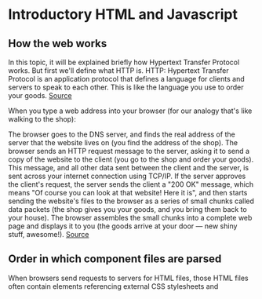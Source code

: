 
# Introductory HTML and Javascript

## How the web works

In this topic, it will be explained briefly how Hypertext Transfer Protocol works. But first we'll define what HTTP is.
HTTP: Hypertext Transfer Protocol is an application protocol that defines a language for clients and servers to speak to each other. This is like the language you use to order your goods. [Source](https://developer.mozilla.org/en-US/docs/Learn/Getting_started_with_the_web/How_the_Web_works)

When you type a web address into your browser (for our analogy that's like walking to the shop):

The browser goes to the DNS server, and finds the real address of the server that the website lives on (you find the address of the shop).
The browser sends an HTTP request message to the server, asking it to send a copy of the website to the client (you go to the shop and order your goods). This message, and all other data sent between the client and the server, is sent across your internet connection using TCP/IP.
If the server approves the client's request, the server sends the client a "200 OK" message, which means "Of course you can look at that website! Here it is", and then starts sending the website's files to the browser as a series of small chunks called data packets (the shop gives you your goods, and you bring them back to your house).
The browser assembles the small chunks into a complete web page and displays it to you (the goods arrive at your door — new shiny stuff, awesome!). [Source](https://developer.mozilla.org/en-US/docs/Learn/Getting_started_with_the_web/How_the_Web_works)


## Order in which component files are parsed


When browsers send requests to servers for HTML files, those HTML files often contain <link> elements referencing external CSS stylesheets and <script> elements referencing external JavaScript scripts. It's important to know the order in which those files are parsed by the browser as the browser loads the page:

The browser parses the HTML file first, and that leads to the browser recognizing any <link>-element references to external CSS stylesheets and any <script>-element references to scripts.
As the browser parses the HTML, it sends requests back to the server for any CSS files it has found from <link> elements, and any JavaScript files it has found from <script> elements, and from those, then parses the CSS and JavaScript.
The browser generates an in-memory DOM tree from the parsed HTML, generates an in-memory CSSOM structure from the parsed CSS, and compiles and executes the parsed JavaScript.
As the browser builds the DOM tree and applies the styles from the CSSOM tree and executes the JavaScript, a visual representation of the page is painted to the screen, and the user sees the page content and can begin to interact with it. [Source](https://developer.mozilla.org/en-US/docs/Learn/Getting_started_with_the_web/How_the_Web_works)


## How to find images to add to a website? Just find it on Google images and see what is best for your website. Or if you have your own, upload it on your webpage.
  
## How do you create a String vs a Number in JavaScript
  
In javascript , we can add a number and a number but if we try to add a number and a string then, as addition is not possible, 'concatenation' takes place.

[SOURCE](https://www.tutorialspoint.com/how-to-add-a-number-and-a-string-in-javascript)


## What is a Variable in Javascript?

Variables are used to store data values. It may be used to store a user's email addtess or their name. It can also contain any types of data, such a string, true or false boolean, an object, or a number.


## HTML Attribute

An HTML attribute is a piece of markup language used to adjust the behavior or display of an HTML element. It can be used to change the color, size, or functionality of HTML elements.


## Anatomy of HTML Element [Source](https://developer.mozilla.org/en-US/docs/Learn/HTML/Introduction_to_HTML/Getting_started)


-*The opening tag:* This consists of the name of the element (in this example, p for paragraph), wrapped in opening and closing angle brackets. This opening tag marks where the element begins or starts to take effect. In this example, it precedes the start of the paragraph text.


-*The content:* This is the content of the element. In this example, it is the paragraph text.


-*The closing tag:* This is the same as the opening tag, except that it includes a forward slash before the element name. This marks where the element ends. Failing to include a closing tag is a common beginner error that can produce peculiar results.


## The difference between Section and Article in HTML elements is, the Article element specifies independent, self contained content. The Sectin element defines section in a document.


## How does metadata influence Search Engine Optimization?


Basically makes it easier for search engines to determine what your content is about.


## How is the meta HTML tag used when specifying metadata?

The *META* tag defines metadata about an HTML document. *META* tags always go inside the *HEAD* element, and are typically used to specify character set, page description, keywords, author of the document, and viewport settings.
  
  


